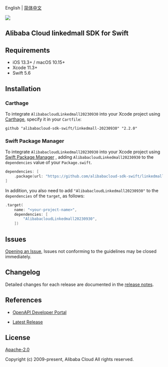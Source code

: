 English | [简体中文](README-CN.md)

![](https://aliyunsdk-pages.alicdn.com/icons/AlibabaCloud.svg)

## Alibaba Cloud linkedmall SDK for Swift

## Requirements

- iOS 13.3+ / macOS 10.15+
- Xcode 11.3+
- Swift 5.6

## Installation

### Carthage

To integrate `AlibabacloudLinkedmall20230930` into your Xcode project using [Carthage](https://github.com/Carthage/Carthage), specify it in your `Cartfile`:

```ogdl
github "alibabacloud-sdk-swift/linkedmall-20230930" "2.2.0"
```

### Swift Package Manager

To integrate `AlibabacloudLinkedmall20230930` into your Xcode project using [Swift Package Manager](https://swift.org/package-manager/) , adding `AlibabacloudLinkedmall20230930` to the `dependencies` value of your `Package.swift`.

```swift
dependencies: [
    .package(url: "https://github.com/alibabacloud-sdk-swift/linkedmall-20230930.git", from: "2.2.0")
]
```

In addition, you also need to add `"AlibabacloudLinkedmall20230930"` to the `dependencies` of the `target`, as follows:

```swift
.target(
    name: "<your-project-name>",
    dependencies: [
        "AlibabacloudLinkedmall20230930",
    ])
```

## Issues

[Opening an Issue](https://github.com/alibabacloud-sdk-swift/linkedmall-20230930/issues/new), Issues not conforming to the guidelines may be closed immediately.

## Changelog

Detailed changes for each release are documented in the [release notes](./ChangeLog.txt).

## References

* [OpenAPI Developer Portal](https://next.api.alibabacloud.com/home)
- [Latest Release](https://github.com/alibabacloud-sdk-swift/linkedmall-20230930)

## License

[Apache-2.0](http://www.apache.org/licenses/LICENSE-2.0)

Copyright (c) 2009-present, Alibaba Cloud All rights reserved.
